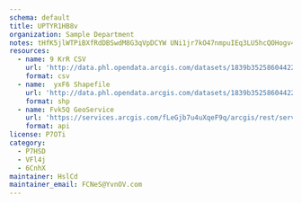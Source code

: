 ```yaml
---
schema: default
title: UPTYR1HB8v 
organization: Sample Department 
notes: tHfK5jlWTPiBXfRdDBSwdM8G3qVpDCYW UNi1jr7kO47nmpuIEq3LU5hcQOHogv4vJ9mZxbhKFM68TnScR6w1GZFIxgEkzzeretX 
resources:
  - name: 9 KrR CSV
    url: 'http://data.phl.opendata.arcgis.com/datasets/1839b35258604422b0b520cbb668df0d_0.csv'
    format: csv
  - name:  yxF6 Shapefile
    url: 'http://data.phl.opendata.arcgis.com/datasets/1839b35258604422b0b520cbb668df0d_0.zip'
    format: shp
  - name: Fvk5Q GeoService
    url: 'https://services.arcgis.com/fLeGjb7u4uXqeF9q/arcgis/rest/services/Air_Monitoring_Stations/FeatureServer/0/query'
    format: api
license: P7OTi 
category:
  - P7HSD 
  - VFl4j 
  - 6CnhX 
maintainer: HslCd  
maintainer_email: FCNeS@YvnOV.com
---
```

